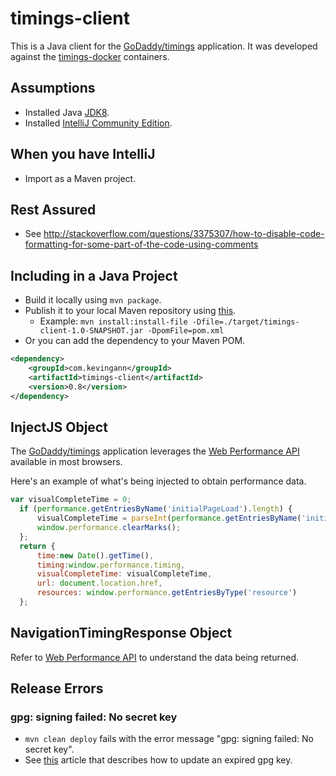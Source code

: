 # timings-client

This is a Java client for the [GoDaddy/timings](https://github.com/godaddy/timings) application. It was developed against the [timings-docker](https://github.com/Verkurkie/timings-docker) containers.

## Assumptions
- Installed Java [JDK8](http://www.oracle.com/technetwork/java/javase/downloads/index.html).
- Installed [IntelliJ Community Edition](https://www.jetbrains.com/idea/).

## When you have IntelliJ
- Import as a Maven project.

## Rest Assured
- See http://stackoverflow.com/questions/3375307/how-to-disable-code-formatting-for-some-part-of-the-code-using-comments

## Including in a Java Project
- Build it locally using `mvn package`.
- Publish it to your local Maven repository using [this](https://maven.apache.org/guides/mini/guide-3rd-party-jars-local.html).
    - Example: `mvn install:install-file -Dfile=./target/timings-client-1.0-SNAPSHOT.jar -DpomFile=pom.xml`
- Or you can add the dependency to your Maven POM.
```xml
<dependency>
    <groupId>com.kevingann</groupId>
    <artifactId>timings-client</artifactId>
    <version>0.8</version>
</dependency>
```

## InjectJS Object

The [GoDaddy/timings](https://github.com/godaddy/timings) application leverages the [Web Performance API](https://developer.mozilla.org/en-US/docs/Web/API/Performance) available in most browsers.

Here's an example of what's being injected to obtain performance data.
```javascript
var visualCompleteTime = 0;
  if (performance.getEntriesByName('initialPageLoad').length) {
      visualCompleteTime = parseInt(performance.getEntriesByName('initialPageLoad')[0].startTime);
      window.performance.clearMarks();
  };
  return {
      time:new Date().getTime(),
      timing:window.performance.timing,
      visualCompleteTime: visualCompleteTime,
      url: document.location.href,
      resources: window.performance.getEntriesByType('resource')
  };
```

## NavigationTimingResponse Object

Refer to [Web Performance API](https://developer.mozilla.org/en-US/docs/Web/API/PerformanceTiming) to understand the data being returned.

## Release Errors

### gpg: signing failed: No secret key
- `mvn clean deploy` fails with the error message "gpg: signing failed: No secret key".
- See [this](https://stackoverflow.com/questions/29885887/gpg-no-default-secret-key-error-using-maven) article that describes how to update an expired gpg key.
